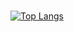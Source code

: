 <div align="center>
<img scr="https://img.shields.io/badge/Spring-6DB33F?style=for-the-badge&logo=spring&logoColor=white" />
  <img scr="https://img.shields.io/badge/Java-ED8B00?style=for-the-badge&logo=openjdk&logoColor=white" />
  <img scr="https://img.shields.io/badge/MySQL-00000F?style=for-the-badge&logo=mysql&logoColor=white /> <br>
  <img scr="https://img.shields.io/badge/HTML5-E34F26?style=for-the-badge&logo=html5&logoColor=white" />
  <img scr="https://img.shields.io/badge/CSS3-1572B6?style=for-the-badge&logo=css3&logoColor=white" />
  <img scr="https://img.shields.io/badge/JavaScript-F7DF1E?style=for-the-badge&logo=JavaScript&logoColor=white" />


[![Top Langs](https://github-readme-stats.vercel.app/api/top-langs/?username=bbseok97)](https://github.com/anuraghazra/github-readme-stats)
</div>

